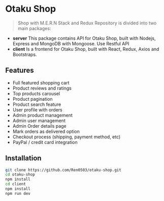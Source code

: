 # Otaku Shop 

> Shop with M.E.R.N Stack and Redux
Repository is divided into two main packages:

- **server** This package contains API for Otaku Shop, built with Nodejs, Express and MongoDB with Mongoose. Use Restful API
- **client** Is a frontend for Otaku Shop, built with React, Redux, Axios and Bootstraps.

## Features

- Full featured shopping cart
- Product reviews and ratings
- Top products carousel
- Product pagination
- Product search feature
- User profile with orders
- Admin product management
- Admin user management
- Admin Order details page
- Mark orders as delivered option
- Checkout process (shipping, payment method, etc)
- PayPal / credit card integration

## Installation

```sh
git clone https://github.com/Ren0503/otaku-shop.git
cd otaku-shop
npm install
cd client
npm install
npm run dev
```